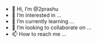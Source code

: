 - 👋 Hi, I’m @2prashu
- 👀 I’m interested in ...
- 🌱 I’m currently learning ...
- 💞️ I’m looking to collaborate on ...
- 📫 How to reach me ...

<!---
2prashu/2prashu is a ✨ special ✨ repository because its `README.md` (this file) appears on your GitHub profile.
You can click the Preview link to take a look at your changes.
--->
